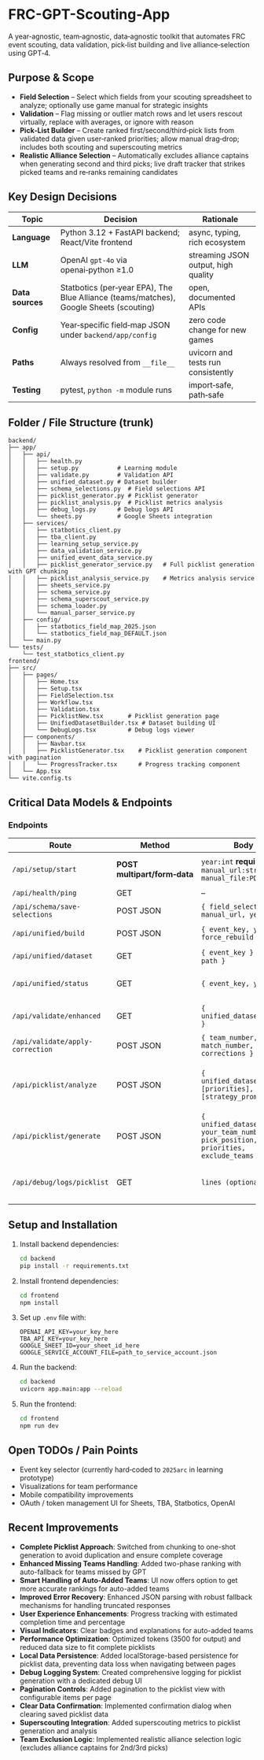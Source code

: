 # FRC-GPT-Scouting-App

A year‑agnostic, team‑agnostic, data‑agnostic toolkit that automates FRC event scouting, data validation, pick‑list building and live alliance‑selection using GPT‑4.

## Purpose & Scope
* **Field Selection** – Select which fields from your scouting spreadsheet to analyze; optionally use game manual for strategic insights
* **Validation** – Flag missing or outlier match rows and let users rescout virtually, replace with averages, or ignore with reason
* **Pick‑List Builder** – Create ranked first/second/third‑pick lists from validated data given user‑ranked priorities; allow manual drag‑drop; includes both scouting and superscouting metrics
* **Realistic Alliance Selection** – Automatically excludes alliance captains when generating second and third picks; live draft tracker that strikes picked teams and re‑ranks remaining candidates

## Key Design Decisions
| Topic | Decision | Rationale |
| ----- | -------- | --------- |
| **Language** | Python 3.12 + FastAPI backend; React/Vite frontend | async, typing, rich ecosystem |
| **LLM** | OpenAI `gpt‑4o` via openai‑python ≥1.0 | streaming JSON output, high quality |
| **Data sources** | Statbotics (per‑year EPA), The Blue Alliance (teams/matches), Google Sheets (scouting) | open, documented APIs |
| **Config** | Year‑specific field‑map JSON under `backend/app/config` | zero code change for new games |
| **Paths** | Always resolved from `__file__` | uvicorn and tests run consistently |
| **Testing** | pytest, `python -m` module runs | import‑safe, path‑safe |

## Folder / File Structure (trunk)
```
backend/
├── app/
│   ├── api/
│   │   ├── health.py
│   │   ├── setup.py           # Learning module
│   │   ├── validate.py        # Validation API
│   │   ├── unified_dataset.py # Dataset builder
│   │   ├── schema_selections.py  # Field selections API
│   │   ├── picklist_generator.py # Picklist generator
│   │   ├── picklist_analysis.py  # Picklist metrics analysis
│   │   ├── debug_logs.py      # Debug logs API
│   │   └── sheets.py          # Google Sheets integration
│   ├── services/
│   │   ├── statbotics_client.py
│   │   ├── tba_client.py
│   │   ├── learning_setup_service.py
│   │   ├── data_validation_service.py
│   │   ├── unified_event_data_service.py
│   │   ├── picklist_generator_service.py   # Full picklist generation with GPT chunking
│   │   ├── picklist_analysis_service.py    # Metrics analysis service
│   │   ├── sheets_service.py
│   │   ├── schema_service.py
│   │   ├── schema_superscout_service.py
│   │   ├── schema_loader.py
│   │   └── manual_parser_service.py
│   ├── config/
│   │   ├── statbotics_field_map_2025.json
│   │   └── statbotics_field_map_DEFAULT.json
│   └── main.py
└── tests/
    └── test_statbotics_client.py
frontend/
├── src/
│   ├── pages/
│   │   ├── Home.tsx
│   │   ├── Setup.tsx
│   │   ├── FieldSelection.tsx
│   │   ├── Workflow.tsx
│   │   ├── Validation.tsx
│   │   ├── PicklistNew.tsx       # Picklist generation page
│   │   ├── UnifiedDatasetBuilder.tsx # Dataset building UI
│   │   └── DebugLogs.tsx         # Debug logs viewer
│   ├── components/
│   │   ├── Navbar.tsx
│   │   ├── PicklistGenerator.tsx    # Picklist generation component with pagination
│   │   └── ProgressTracker.tsx      # Progress tracking component
│   └── App.tsx
└── vite.config.ts
```

## Critical Data Models & Endpoints
### Endpoints
| Route | Method | Body | Response |
|-------|--------|------|----------|
| `/api/setup/start` | **POST multipart/form‑data** | `year:int` **required**  <br>`manual_url:str?` <br>`manual_file:PDF?` | `{ year, manual_info, sample_teams[] }` |
| `/api/health/ping` | GET | – | `{status:"ok"}` |
| `/api/schema/save-selections` | POST JSON | `{ field_selections, manual_url, year }` | Selection save status |
| `/api/unified/build` | POST JSON | `{ event_key, year, force_rebuild }` | Dataset build status & path |
| `/api/unified/dataset` | GET | `{ event_key }` or `{ path }` | Complete unified dataset |
| `/api/unified/status` | GET | `{ event_key, year }` | Dataset existence and status |
| `/api/validate/enhanced` | GET | `{ unified_dataset_path }` | Validation results with outliers |
| `/api/validate/apply-correction` | POST JSON | `{ team_number, match_number, corrections }` | Correction status |
| `/api/picklist/analyze` | POST JSON | `{ unified_dataset_path, [priorities], [strategy_prompt] }` | Available metrics, statistical analysis, team rankings |
| `/api/picklist/generate` | POST JSON | `{ unified_dataset_path, your_team_number, pick_position, priorities, exclude_teams }` | Ranked picklist with reasoning |
| `/api/debug/logs/picklist` | GET | `lines (optional)` | Recent picklist generation logs for debugging |

## Setup and Installation

1. Install backend dependencies:
   ```bash
   cd backend
   pip install -r requirements.txt
   ```

2. Install frontend dependencies:
   ```bash
   cd frontend
   npm install
   ```

3. Set up `.env` file with:
   ```
   OPENAI_API_KEY=your_key_here
   TBA_API_KEY=your_key_here
   GOOGLE_SHEET_ID=your_sheet_id_here
   GOOGLE_SERVICE_ACCOUNT_FILE=path_to_service_account.json
   ```

4. Run the backend:
   ```bash
   cd backend
   uvicorn app.main:app --reload
   ```

5. Run the frontend:
   ```bash
   cd frontend
   npm run dev
   ```

## Open TODOs / Pain Points
* Event key selector (currently hard‑coded to `2025arc` in learning prototype)
* Visualizations for team performance
* Mobile compatibility improvements
* OAuth / token management UI for Sheets, TBA, Statbotics, OpenAI

## Recent Improvements
* **Complete Picklist Approach**: Switched from chunking to one-shot generation to avoid duplication and ensure complete coverage
* **Enhanced Missing Teams Handling**: Added two-phase ranking with auto-fallback for teams missed by GPT
* **Smart Handling of Auto-Added Teams**: UI now offers option to get more accurate rankings for auto-added teams
* **Improved Error Recovery**: Enhanced JSON parsing with robust fallback mechanisms for handling truncated responses
* **User Experience Enhancements**: Progress tracking with estimated completion time and percentage
* **Visual Indicators**: Clear badges and explanations for auto-added teams
* **Performance Optimization**: Optimized tokens (3500 for output) and reduced data size to fit complete picklists
* **Local Data Persistence**: Added localStorage-based persistence for picklist data, preventing data loss when navigating between pages
* **Debug Logging System**: Created comprehensive logging for picklist generation with a dedicated debug UI
* **Pagination Controls**: Added pagination to the picklist view with configurable items per page
* **Clear Data Confirmation**: Implemented confirmation dialog when clearing saved picklist data
* **Superscouting Integration**: Added superscouting metrics to picklist generation and analysis
* **Team Exclusion Logic**: Implemented realistic alliance selection logic (excludes alliance captains for 2nd/3rd picks)